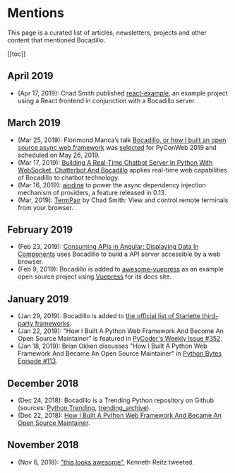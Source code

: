 # Mentions

This page is a curated list of articles, newsletters, projects and other content that mentioned Bocadillo.

[[toc]]

## April 2019

- (Apr 17, 2019): Chad Smith published [react-example](https://github.com/bocadilloproject/react-example), an example project using a React frontend in conjunction with a Bocadillo server.

## March 2019

- (Mar 25, 2019): Florimond Manca’s talk [Bocadillo, or how I built an open source async web framework](https://pyconweb.com/talks/26-05-2019/bocadillo-or-how-i-built-an-open-source-async-web-framework) was [selected](https://twitter.com/pyconweb/status/1110160571457028096?s=21) for PyConWeb 2019 and scheduled on May 26, 2019.
- (Mar 17, 2019): [Building A Real-Time Chatbot Server In Python With WebSocket, Chatterbot And Bocadillo](https://blog.florimond.dev/real-time-chatbot-server-python-bocadillo) applies real-time web capabilities of Bocadillo to chatbot technology.
- (Mar 16, 2019): [aiodine](https://github.com/bocadilloproject/aiodine) to power the async dependency injection mechanism of providers, a feature released in 0.13.
- (Mar, 2019): [TermPair](https://github.com/cs01/termpair) by Chad Smith: View and control remote terminals from your browser.

## February 2019

- (Feb 23, 2019): [Consuming APIs in Angular: Displaying Data In Components](https://blog.florimond.dev/consuming-apis-in-angular-displaying-data-in-components) uses Bocadillo to build a API server accessible by a web browser.
- (Feb 9, 2019): Bocadillo is added to [awesome-vuepress](https://github.com/ulivz/awesome-vuepress) as an example open source project using [Vuepress](https://vuepress.vuejs.org) for its docs site.

## January 2019

- (Jan 29, 2019): Bocadillo is added to [the official list of Starlette third-party frameworks](https://www.starlette.io/third-party-packages/#bocadillo).
- (Jan 22, 2019): "How I Built A Python Web Framework And Become An Open Source Maintainer" is featured in [PyCoder's Weekly Issue #352](https://pycoders.com/issues/352).
- (Jan 18, 2019): Brian Okken discusses "How I Built A Python Web Framework And Became An Open Source Maintainer" in [Python Bytes Episode #113](https://pythonbytes.fm/episodes/show/113).

## December 2018

- (Dec 24, 2018): Bocadillo is a Trending Python repository on Github (sources: [Python Trending](https://twitter.com/pythontrending/status/1077240390594560001), [trending_archive](https://github.com/larsbijl/trending_archive/blob/master/2018-12/2018-12-24_short.md)).
- (Dec 22, 2018): [How I Built A Python Web Framework And Became An Open Source Maintainer](https://blog.florimond.dev/how-i-built-a-web-framework-and-became-an-open-source-maintainer).

## November 2018

- (Nov 6, 2018): ["this looks awesome"](https://twitter.com/kennethreitz/status/1059942147342942209), Kenneth Reitz tweeted.

